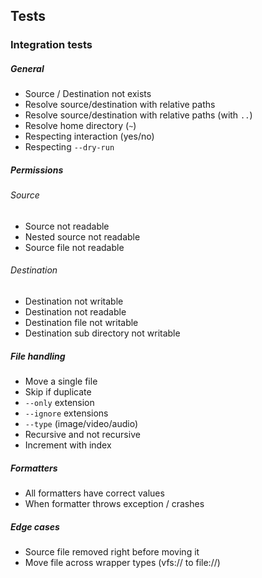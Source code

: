 ## Tests

### Integration tests
##### General
- Source / Destination not exists
- Resolve source/destination with relative paths
- Resolve source/destination with relative paths (with `..`)
- Resolve home directory (`~`)
- Respecting interaction (yes/no)
- Respecting `--dry-run`

##### Permissions
###### Source
- Source not readable
- Nested source not readable
- Source file not readable

###### Destination
- Destination not writable
- Destination not readable
- Destination file not writable
- Destination sub directory not writable


##### File handling
- Move a single file
- Skip if duplicate
- `--only` extension
- `--ignore` extensions
- `--type` (image/video/audio)
- Recursive and not recursive
- Increment with index

##### Formatters
- All formatters have correct values
- When formatter throws exception / crashes


##### Edge cases
- Source file removed right before moving it
- Move file across wrapper types (vfs:// to file://)